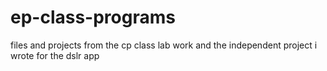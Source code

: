 # ep-class-programs
files and projects from the cp class
lab work and the independent project i wrote for the dslr app 
